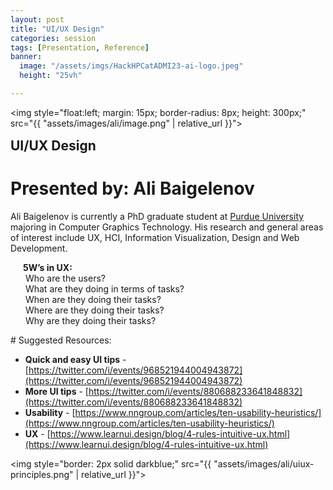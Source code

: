 ```yaml
---
layout: post
title: "UI/UX Design"
categories: session
tags: [Presentation, Reference]
banner:
  image: "/assets/imgs/HackHPCatADMI23-ai-logo.jpeg"
  height: "25vh"

---
```

<img style="float:left; margin: 15px; border-radius: 8px; height: 300px;" src="{{ "assets/images/ali/image.png" | relative_url }}">

<h2 style="margin-top: 1px; padding-top: 1px;" > UI/UX Design </h2>

# Presented by: Ali Baigelenov <a href="mailto:abaigele@purdue.edu"> <i style="color: black" class="fa-solid fa-envelope"></i></a> <a href="https://www.linkedin.com/in/ali-baigelenov/"><i style="color: darkblue" class="fa-brands fa-linkedin"></i></a>

Ali Baigelenov is currently a PhD graduate student at [Purdue University](https://www.purdue.edu) majoring in Computer Graphics Technology. His research and general areas of interest include UX, HCI, Information Visualization, Design and Web Development. 

<p style="margin-left: 20px; ">
<strong>5W’s in UX:</strong> <br>
  &nbsp;Who are the users?<br>
  &nbsp;What are they doing in terms of tasks?<br>
  &nbsp;When are they doing their tasks?<br>
  &nbsp;Where are they doing their tasks?<br>
  &nbsp;Why are they doing their tasks?<br>
</p>
# Suggested Resources: 

* **Quick and easy UI tips** - [https://twitter.com/i/events/968521944004943872](https://twitter.com/i/events/968521944004943872)
* **More UI tips** - [https://twitter.com/i/events/880688233641848832](https://twitter.com/i/events/880688233641848832)
* **Usability** - [https://www.nngroup.com/articles/ten-usability-heuristics/](https://www.nngroup.com/articles/ten-usability-heuristics/)
* **UX** -  [https://www.learnui.design/blog/4-rules-intuitive-ux.html](https://www.learnui.design/blog/4-rules-intuitive-ux.html)
  
<img style="border: 2px solid darkblue;"  src="{{ "assets/images/ali/uiux-principles.png" | relative_url }}">






 



